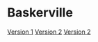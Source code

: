 # Baskerville
[Version 1](https://leahgamble30.github.io/baskerville/baskerville.html)
[Version 2](https://leahgamble30.github.io/baskerville/baskerville.html)
[Version 2](https://leahgamble30.github.io/baskerville/baskerville.html)
